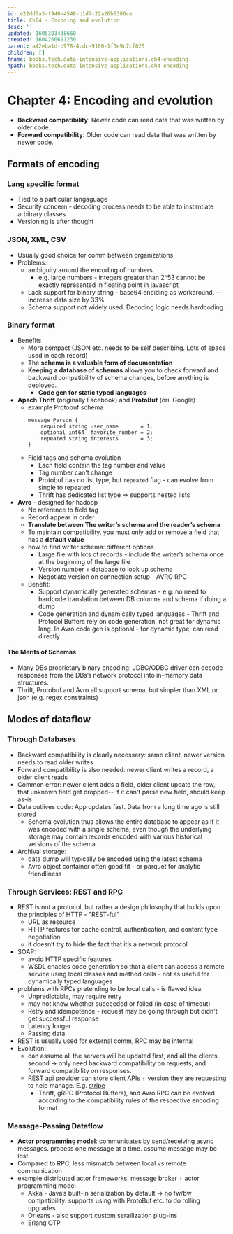 ```yaml
---
id: e22dd5a3-f940-4548-b1d7-22a26b5386ce
title: Ch04 - Encoding and evolution
desc: ''
updated: 1605303438660
created: 1604260691239
parent: a42eba1d-b978-4cdc-9160-1f3e9c7cf025
children: []
fname: books.tech.data-intensive-applications.ch4-encoding
hpath: books.tech.data-intensive-applications.ch4-encoding
---
```

# Chapter 4: Encoding and evolution

- **Backward compatibility**: Newer code can read data that was written by older code.
- **Forward compatibility**: Older code can read data that was written by newer code.

## Formats of encoding

### Lang specific format

- Tied to a particular langaguage
- Security concern - decoding process needs to be able to instantiate arbitrary classes 
- Versioning is after thought

### JSON, XML, CSV

- Usually good choice for comm between organizations
- Problems:
  - ambiguity around the encoding of numbers. 
    - e.g. large numbers - integers greater than 2^53 cannot be exactly represented  in floating point in javascript
  - Lack support for binary string - base64 enciding as workaround. -- increase data size by 33%
  - Schema support not widely used. Decoding logic needs hardcoding

### Binary format

- Benefits 
  - More compact (JSON etc. needs to be self describing. Lots of space used in each record)
  - The **schema is a valuable form of documentation**  
  - **Keeping a database of schemas** allows you to check forward and backward compatibility of schema changes, before anything is deployed. 
    - **Code gen for static typed languages**
- **Apach Thrift** (originally Facebook) and **ProtoBuf** (ori. Google)
  - example Protobuf schema
    ```
    message Person {
        required string user_name       = 1;
        optional int64  favorite_number = 2;
        repeated string interests       = 3;
    } 
    ```
  - Field tags and schema evolution 
    - Each field contain the tag number and value
    - Tag number can't change
    - Protobuf has no list type, but `repeated` flag - can evolve from single to repeated 
    - Thrift has dedicated list type => supports nested lists
- **Avro** - designed for hadoop
  - No reference to field tag
  - Record appear in order
  - **Translate between The writer’s schema and the reader’s schema**
  - To maintain compatibility, you must only add or remove a field that has a **default value** 
  - how to find writer schema: different options 
    - Large file with lots of records  - include the writer’s schema once at the beginning of the large  file 
    - Version number + database to look up schema
    - Negotiate version on connection setup - AVRO RPC 
  - Benefit: 
    - Support dynamically generated schemas  - e.g. no need to hardcode translation between DB columns and schema if doing a dump
    - Code generation and dynamically typed languages - Thrift and Protocol Buffers rely on code generation, not great for dynamic lang. In Avro code gen is optional - for dynamic type, can read directly

#### The Merits of Schemas

- Many DBs proprietary binary encoding: JDBC/ODBC driver can decode responses from the DBs’s network protocol into in-memory data structures. 
- Thrift, Protobuf and Avro all support schema, but simpler than XML or json (e.g. regex constraints)

## Modes of dataflow

### Through Databases

- Backward compatibility is clearly necessary: same client, newer version needs to read older writes
- Forward compatibility is also needed: newer client writes a record, a older client reads
- Common error: newer client adds a field, older client update the row, that unknown field get dropped-- if it can't parse new field, should keep as-is 
- Data outlives code: App updates fast. Data from a long time ago is still stored 
  - Schema evolution thus allows the entire database to appear as if it was encoded with a single schema, even though the underlying storage may contain records encoded with various historical versions of the schema. 
- Archival storage:
  - data dump will typically be encoded using the latest schema 
  - Avro object container often good fit - or parquet for analytic friendliness 

### Through Services: REST and RPC

- REST is not a protocol, but rather a design philosophy that builds upon the principles of HTTP - "REST-ful"
  - URL as resource
  - HTTP features for cache control, authentication, and content type negotiation 
  - it doesn’t try to hide the fact that it’s a network protocol
- SOAP: 
  - avoid HTTP specific features
  - WSDL enables code generation so that a client can access a remote service using local classes and method calls  - not as useful for dynamically typed languages
- problems with RPCs pretending to be local calls - is flawed idea: 
  - Unpredictable, may require retry
  - may not know whether succeeded or failed (in case of timeout) 
  - Retry and idempotence - request may be going through but didn't get successful response
  - Latency longer
  - Passing data
- REST is usually used for external comm, RPC may be internal
- Evolution:
  - can assume all the servers will be updated first, and all the clients second -> only need backward compatibility on requests, and forward compatibility on responses. 
  - REST api provider can store client APIs + version they are requesting to help manage. E.g. [stripe](https://stripe.com/docs/upgrades)
    - Thrift, gRPC (Protocol Buffers), and Avro RPC can be evolved according to the compatibility rules of the respective encoding format

### Message-Passing Dataflow

- **Actor programming model**: communicates by send/receiving async messages. process one message at a time. assume message may be lost 
- Compared to RPC, less mismatch between local vs remote communication 
- example distributed actor frameworks: message broker + actor programming model
  - Akka - Java’s built-in serialization by default -> no fw/bw compatibility. supports using with ProtoBuf etc. to do rolling upgrades
  - Orleans - also support custom serailization plug-ins 
  - Erlang OTP  

